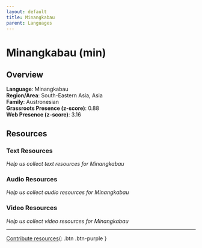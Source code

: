 ```yaml
---
layout: default
title: Minangkabau
parent: Languages
---
```


# Minangkabau (min)

## Overview

**Language**: Minangkabau  
**Region/Area**: South-Eastern Asia, Asia  
**Family**: Austronesian  
**Grassroots Presence (z-score)**: 0.88  
**Web Presence (z-score)**: 3.16  

## Resources

### Text Resources
*Help us collect text resources for Minangkabau*

### Audio Resources
*Help us collect audio resources for Minangkabau*

### Video Resources
*Help us collect video resources for Minangkabau*

---

[Contribute resources](https://forms.office.com/e/1SfLJx3u1r){: .btn .btn-purple }
